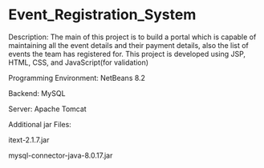 # Event_Registration_System

Description: The main of this project is to build a portal which is capable of maintaining all the event details and their payment details, also the list of events the team
has registered for. This project is developed using JSP, HTML, CSS, and JavaScript(for validation)

Programming Environment: NetBeans 8.2

Backend: MySQL

Server: Apache Tomcat

Additional jar Files:

itext-2.1.7.jar

mysql-connector-java-8.0.17.jar
